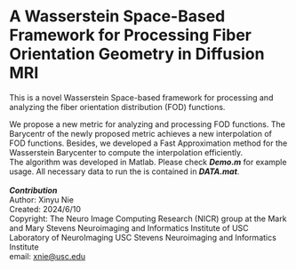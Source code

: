 # A Wasserstein Space-Based Framework for Processing Fiber Orientation Geometry in Diffusion MRI
This is a novel Wasserstein Space-based framework for processing and analyzing the fiber orientation distribution (FOD) functions. <br />

We propose a new metric for analyzing and processing FOD functions. The Barycentr of the newly proposed metric achieves a new interpolation of FOD functions. Besides, we developed a Fast Approximation method for the Wasserstein Barycenter to compute the interpolation efficiently. 
<br />
The algorithm was developed in Matlab. Please check ***Demo.m*** for example usage.  All necessary data to run the is contained in ***DATA.mat***.
<br />
<br />
***Contribution***
<br />
Author: Xinyu Nie
<br />
Created: 2024/6/10
<br />
Copyright: The Neuro Image Computing Research (NICR) group at the Mark and Mary Stevens Neuroimaging and Informatics Institute of USC Laboratory of NeuroImaging USC Stevens Neuroimaging and Informatics Institute
<br />
email: xnie@usc.edu


